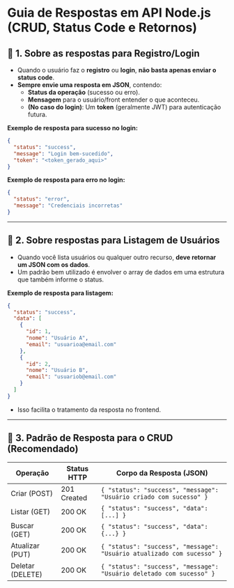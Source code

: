 
# Guia de Respostas em API Node.js (CRUD, Status Code e Retornos)

## 📌 1. Sobre as respostas para Registro/Login
- Quando o usuário faz o **registro** ou **login**, **não basta apenas enviar o status code**.
- **Sempre envie uma resposta em JSON**, contendo:
  - **Status da operação** (sucesso ou erro).
  - **Mensagem** para o usuário/front entender o que aconteceu.
  - **(No caso do login)**: Um **token** (geralmente JWT) para autenticação futura.

**Exemplo de resposta para sucesso no login:**
```json
{
  "status": "success",
  "message": "Login bem-sucedido",
  "token": "<token_gerado_aqui>"
}
```

**Exemplo de resposta para erro no login:**
```json
{
  "status": "error",
  "message": "Credenciais incorretas"
}
```

---

## 📌 2. Sobre respostas para Listagem de Usuários
- Quando você lista usuários ou qualquer outro recurso, **deve retornar um JSON com os dados**.
- Um padrão bem utilizado é envolver o array de dados em uma estrutura que também informe o status.

**Exemplo de resposta para listagem:**
```json
{
  "status": "success",
  "data": [
    {
      "id": 1,
      "nome": "Usuário A",
      "email": "usuarioa@email.com"
    },
    {
      "id": 2,
      "nome": "Usuário B",
      "email": "usuariob@email.com"
    }
  ]
}
```
- Isso facilita o tratamento da resposta no frontend.

---

## 📌 3. Padrão de Resposta para o CRUD (Recomendado)
| Operação        | Status HTTP | Corpo da Resposta (JSON)                                             |
|-----------------|-------------|----------------------------------------------------------------------|
| Criar (POST)    | 201 Created  | `{ "status": "success", "message": "Usuário criado com sucesso" }`  |
| Listar (GET)    | 200 OK       | `{ "status": "success", "data": [...] }`                             |
| Buscar (GET)    | 200 OK       | `{ "status": "success", "data": {...} }`                             |
| Atualizar (PUT) | 200 OK       | `{ "status": "success", "message": "Usuário atualizado com sucesso" }` |
| Deletar (DELETE)| 200 OK       | `{ "status": "success", "message": "Usuário deletado com sucesso" }` |
